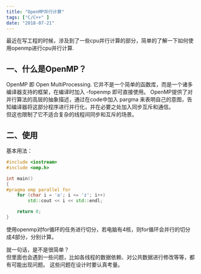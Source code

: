 ```yaml
---
title: "OpenMP并行计算"
tags: ["C/C++" ]
date: "2018-07-21"
---
```


最近在写工程的时候，涉及到了一些cpu并行计算的部分，简单的了解一下如何使用openmp进行cpu并行计算.

<!--more-->

## 一、什么是OpenMP？
OpenMP 即 Open MultiProcessing. 它并不是一个简单的函数库，而是一个诸多编译器支持的框架，在编译时加入 -fopenmp 即可直接使用。 
OpenMP提供了对并行算法的高层的抽象描述，通过在code中加入 pargma 来表明自己的意图，告知编译器将这部分程序进行并行化，并在必要之处加入同步互斥和通信。  
但这也限制了它不适合复杂的线程间同步和互斥的场景。  

## 二、使用
基本用法： 
```cpp
#include <iostream>
#include <omp.h>

int main()
{
#pragma omp parallel for
    for (char i = 'a'; i <= 'z'; i++)
        std::cout << i << std::endl;

    return 0;
}
```
使用openmp对for循环的任务进行切分，若电脑有4核，则for循环会并行的切分成4部分，分别计算。  

就一句话，是不是很简单？  
但里面也会遇到一些问题，比如各线程的数据依赖、对公共数据进行修改等等，都有可能出现问题。 这些问题在设计时要认真考量。  

